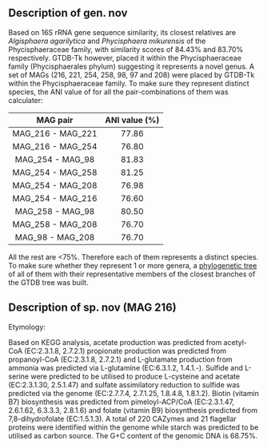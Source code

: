 ## Description of  gen. nov
<!-- 
Genome completeness is ;97.73
Genome contamination is ;3.98
 -->
Based on 16S rRNA gene sequence similarity, 
its closest relatives are 
*Algisphaera agarilytica* 
and 
*Phycisphaera mikurensis*
of the Phycisphaeraceae family, with similarity scores of 
84.43% and 83.70% respectively. 
GTDB-Tk however, placed it within the 
Phycisphaeraceae family 
(Phycisphaerales phylum) 
suggesting it represents a novel genus. 
A set of MAGs (216, 221, 254, 258, 98, 97 and 208)
were placed by GTDB-Tk within the Phycisphaeraceae family. 
To make sure they represent distinct species, the ANI value of 
for all the pair-combinations of them was calculater:

| MAG pair| ANI value (%) |
|:------:|:---------------:|
|MAG_216 -	MAG_221 |	77.86 |
|MAG_216 -	MAG_254 |	76.80 | 
|MAG_254 -	MAG_98  |	81.83 |
|MAG_254 -	MAG_258 | 81.25 |
|MAG_254 -	MAG_208 | 76.98 |
|MAG_254 -	MAG_216 | 76.60 |
|MAG_258 -	MAG_98  |	80.50 |
|MAG_258 -	MAG_208 | 76.70 |
|MAG_98  -	MAG_208 | 76.70 |

All the rest are <75%. Therefore each of them represents a distinct species. 
To make sure whether they represent 1 or more genera, a [phylogenetic tree](https://github.com/hariszaf/karpathos-swamp/blob/main/MAGs/Phylogenies/bac/f__Phycisphaeraceae/investigation_bs.iqtree) of all of them with their 
representative members of the closest branches of the GTDB tree was built. 


## Description of sp. nov (MAG 216)

Etymology:


Based on KEGG analysis,
acetate production was predicted from acetyl-CoA (EC:2.3.1.8, 2.7.2.1)
propionate production was predicted from propanoyl-CoA (EC:2.3.1.8, 2.7.2.1)
and 
L-glutamate production from ammonia was predicted via L-glutamine (EC:6.3.1.2, 1.4.1.-).
Sulfide and L-serine were predicted to be utilised to produce L-cysteine and acetate (EC:2.3.1.30, 2.5.1.47)
and
sulfate assimilatory reduction to sulfide was predicted via the genome (EC:2.7.7.4, 2.7.1.25, 1.8.4.8, 1.8.1.2).
Biotin (vitamin B7) biosynthesis  was predicted from pimeloyl-ACP/CoA (EC:2.3.1.47, 2.6.1.62, 6.3.3.3, 2.8.1.6)
and 
folate (vitamin B9) biosynthesis predicted from 7,8-dihydrofolate (EC:1.5.1.3).
A total of 220 CAZymes and 21 flagellar proteins were identified within the genome
while starch was predicted to be utilised as carbon source.
The G+C content of the genomic DNA is 68.75%.

